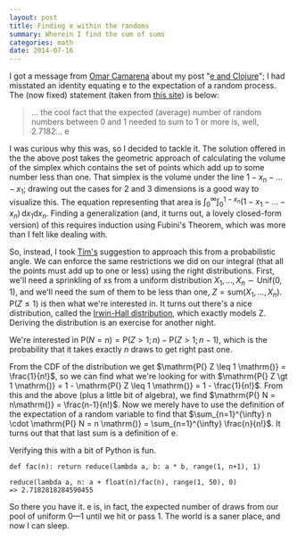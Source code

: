 ```yaml
---
layout: post
title: Finding e within the randoms
summary: Wherein I find the sum of sums
categories: math
date: 2014-07-16
---
```


I got a message from [Omar Camarena](http://www.math.harvard.edu/~oantolin/)
about my post "[e and Clojure](/p/e-and-clojure)"; I had misstated an identity
equating e to the expectation of a random process. The (now fixed) statement (taken
from
[this site](http://www.mostlymaths.net/2010/08/and-e-appears-from-nowhere.html))
is below:

> ... the cool fact that the expected (average) number of random numbers between
> 0 and 1 needed to sum to 1 or more is, well, 2.7182… e

I was curious why this was, so I decided to tackle it. The solution offered in
the the above post takes the geometric approach of calculating the volume of the
simplex which contains the set of points which add up to some number less than
one. That simplex is the volume under the line $1-x_n - \ldots - x_1$; drawing
out the cases for 2 and 3 dimensions is a good way to visualize this. The
equation representing that area is $\int_0^\infty \int_0^{1-x_n}
(1-x_1-\dots-x_n) \, \mathrm{d}x_1 \mathrm{d}x_n$. Finding a generalization
(and, it turns out, a lovely closed-form version) of this requires induction
using Fubini's Theorem, which was more than I felt like dealing with.

So, instead, I took [Tim's](https://github.com/timodonnell) suggestion to
approach this from a probabilistic angle. We can enforce the same restrictions
we did on our integral (that all the points must add up to one or less) using
the right distributions. First, we'll need a sprinkling of xs from a uniform
distribution $X_1, \dots, X_n \sim \mathrm{Unif(0, 1)}$, and we'll need the sum of
them to be less than one, $Z = \mathrm{sum(} X_1, \dots, X_n \mathrm{)}$.
$\mathrm{P(} Z \leq 1 \mathrm{)}$ is then what we're interested in. It turns out
there's a nice distribution, called the
[Irwin-Hall distribution](http://en.wikipedia.org/wiki/Irwin%E2%80%93Hall_distribution),
which exactly models Z. Deriving the distribution is an exercise for another
night.

We're interested in $\mathrm{P(} N = n\mathrm{)} = \mathrm{P(} Z > 1; n
\mathrm{)} - \mathrm{P(} Z > 1; n - 1 \mathrm{)}$, which is the probability that
it takes exactly $n$ draws to get right past one.

From the CDF of the distribution we get $\mathrm{P(} Z \leq 1 \mathrm{)} =
\frac{1}{n!}$, so we can find what we're looking for with $\mathrm{P(} Z \gt 1
\mathrm{)} = 1 - \mathrm{P(} Z \leq 1 \mathrm{)} = 1 - \frac{1}{n!}$. From this
and the above (plus a little bit of algebra), we find $\mathrm{P(} N =
n\mathrm{)} = \frac{n-1}{n!}$. Now we merely have to use the definition of the
expectation of a random variable to find that $\sum_{n=1}^{\infty} n \cdot
\mathrm{P(} N = n \mathrm{)} = \sum_{n=1}^{\infty} \frac{n}{n!}$. It turns out
that that last sum is a definition of e.

Verifying this with a bit of Python is fun.

~~~~~~~~~~~~~~~~~~~~~~~~~~~~~~~~~~~~~~~~~~ {.python}
def fac(n): return reduce(lambda a, b: a * b, range(1, n+1), 1)

reduce(lambda a, n: a + float(n)/fac(n), range(1, 50), 0)
=> 2.7182818284590455
~~~~~~~~~~~~~~~~~~~~~~~~~~~~~~~~~~~~~~~~~~

So there you have it. e is, in fact, the expected number of draws from our pool
of uniform 0&mdash;1 until we hit or pass 1. The world is a saner place, and now
I can sleep.
